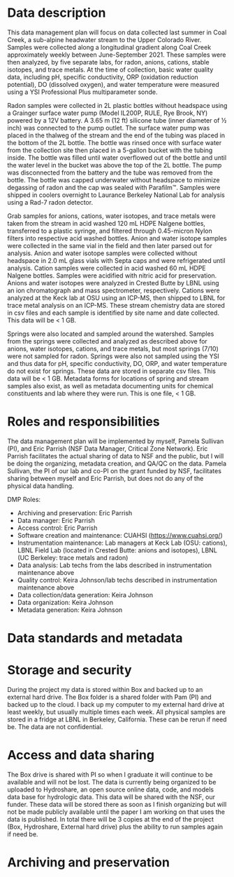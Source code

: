 # Data description
This data management plan will focus on data collected last summer in Coal Creek, a sub-alpine headwater stream to the Upper Colorado River. Samples were collected along a longitudinal gradient along Coal Creek approximately weekly between June-September 2021. These samples were then analyzed, by five separate labs, for radon, anions, cations, stable isotopes, and trace metals. At the time of collection, basic water quality data, including pH, specific conductivity, ORP (oxidation reduction potential), DO (dissolved oxygen), and water temperature were measured using a YSI Professional Plus multiparameter sonde. 

Radon samples were collected in 2L plastic bottles without headspace using a Grainger surface water pump (Model IL200P, RULE, Rye Brook, NY) powered by a 12V battery. A 3.65 m (12 ft) silicone tube (inner diameter of ½ inch) was connected to the pump outlet. The surface water pump was placed in the thalweg of the stream and the end of the tubing was placed in the bottom of the 2L bottle. The bottle was rinsed once with surface water from the collection site then placed in a 5-gallon bucket with the tubing inside. The bottle was filled until water overflowed out of the bottle and until the water level in the bucket was above the top of the 2L bottle. The pump was disconnected from the battery and the tube was removed from the bottle. The bottle was capped underwater without headspace to minimize degassing of radon and the cap was sealed with Parafilm™. Samples were shipped in coolers overnight to Laurance Berkeley National Lab for analysis using a Rad-7 radon detector.

Grab samples for anions, cations, water isotopes, and trace metals were taken from the stream in acid washed 120 mL HDPE Nalgene bottles, transferred to a plastic syringe, and filtered through 0.45-micron Nylon filters into respective acid washed bottles. Anion and water isotope samples were collected in the same vial in the field and then later parsed out for analysis. Anion and water isotope samples were collected without headspace in 2.0 mL glass vials with Septa caps and were refrigerated until analysis. Cation samples were collected in acid washed 60 mL HDPE Nalgene bottles. Samples were acidified with nitric acid for preservation. Anions and water isotopes were analyzed in Crested Butte by LBNL using an ion chromatograph and mass spectrometer, respectively. Cations were analyzed at the Keck lab at OSU using an ICP-MS, then shipped to LBNL for trace metal analysis on an ICP-MS. These stream chemistry data are stored in csv files and each sample is identified by site name and date collected. This data will be < 1 GB.

Springs were also located and sampled around the watershed. Samples from the springs were collected and analyzed as described above for anions, water isotopes, cations, and trace metals, but most springs (7/10) were not sampled for radon. Springs were also not sampled using the YSI and thus data for pH, specific conductivity, DO, ORP, and water temperature do not exist for springs. These data are stored in separate csv files. This data will be < 1 GB.
Metadata forms for locations of spring and stream samples also exist, as well as metadata documenting units for chemical constituents and lab where they were run. This is one file, < 1 GB.

# Roles and responsibilities
The data management plan will be implemented by myself, Pamela Sullivan (PI), and Eric Parrish (NSF Data Manager, Critical Zone Network). Eric Parrish facilitates the actual sharing of data to NSF and the public, but I will be doing the organizing, metadata creation, and QA/QC on the data. Pamela Sullivan, the PI of our lab and co-PI on the grant funded by NSF, facilitates sharing between myself and Eric Parrish, but does not do any of the physical data handling.

DMP Roles:
- Archiving and preservation: Eric Parrish 
- Data manager: Eric Parrish
- Access control: Eric Parrish
- Software creation and maintenance: CUAHSI (https://www.cuahsi.org/)
- Instrumentation maintenance: Lab managers at Keck Lab (OSU: cations), LBNL Field Lab (located in Crested Butte: anions and isotopes), LBNL (UC Berkeley: trace metals and radon)
- Data analysis: Lab techs from the labs described in instrumentation maintenance above
- Quality control: Keira Johnson/lab techs described in instrumentation maintenance above
- Data collection/data generation: Keira Johnson
- Data organization: Keira Johnson
- Metadata generation: Keira Johnson

# Data standards and metadata

# Storage and security
During the project my data is stored within Box and backed up to an external hard drive. The Box folder is a shared folder with Pam (PI) and backed up to the cloud. I back up my computer to my external hard drive at least weekly, but usually multiple times each week. All physical samples are stored in a fridge at LBNL in Berkeley, California. These can be rerun if need be. The data are not confidential.

# Access and data sharing
The Box drive is shared with PI so when I graduate it will continue to be available and will not be lost.  The data is currently being organized to be uploaded to Hydroshare, an open source online data, code, and models data base for hydrologic data. This data will be shared with the NSF, our funder. These data will be stored there as soon as I finish organizing but will not be made publicly available until the paper I am working on that uses the data is published. In total there will be 3 copies at the end of the project (Box, Hydroshare, External hard drive) plus the ability to run samples again if need be.

# Archiving and preservation
